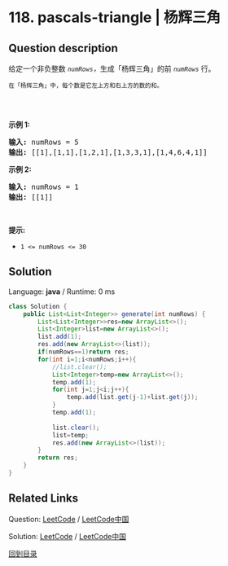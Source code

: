 ﻿# 118. pascals-triangle | 杨辉三角

## Question description

<!--If you want to use the English description, use <p>Given an integer <code>numRows</code>, return the first numRows of <strong>Pascal&#39;s triangle</strong>.</p>

<p>In <strong>Pascal&#39;s triangle</strong>, each number is the sum of the two numbers directly above it as shown:</p>
<img alt="" src="https://upload.wikimedia.org/wikipedia/commons/0/0d/PascalTriangleAnimated2.gif" style="height:240px; width:260px" />
<p>&nbsp;</p>
<p><strong>Example 1:</strong></p>
<pre><strong>Input:</strong> numRows = 5
<strong>Output:</strong> [[1],[1,1],[1,2,1],[1,3,3,1],[1,4,6,4,1]]
</pre><p><strong>Example 2:</strong></p>
<pre><strong>Input:</strong> numRows = 1
<strong>Output:</strong> [[1]]
</pre>
<p>&nbsp;</p>
<p><strong>Constraints:</strong></p>

<ul>
	<li><code>1 &lt;= numRows &lt;= 30</code></li>
</ul>
 instead-->
<p>给定一个非负整数 <em><code>numRows</code>，</em>生成「杨辉三角」的前 <em><code>numRows</code> </em>行。</p>

<p><small>在「杨辉三角」中，每个数是它左上方和右上方的数的和。</small></p>

<p><img alt="" src="https://pic.leetcode-cn.com/1626927345-DZmfxB-PascalTriangleAnimated2.gif" /></p>

<p> </p>

<p><strong>示例 1:</strong></p>

<pre>
<strong>输入:</strong> numRows = 5
<strong>输出:</strong> [[1],[1,1],[1,2,1],[1,3,3,1],[1,4,6,4,1]]
</pre>

<p><strong>示例 2:</strong></p>

<pre>
<strong>输入:</strong> numRows = 1
<strong>输出:</strong> [[1]]
</pre>

<p> </p>

<p><strong>提示:</strong></p>

<ul>
	<li><code>1 <= numRows <= 30</code></li>
</ul>




## Solution

Language: **java**  /  Runtime: 0 ms

```java
class Solution {
    public List<List<Integer>> generate(int numRows) {
        List<List<Integer>>res=new ArrayList<>();
        List<Integer>list=new ArrayList<>();
        list.add(1);
        res.add(new ArrayList<>(list));
        if(numRows==1)return res;
        for(int i=1;i<numRows;i++){
            //list.clear();
            List<Integer>temp=new ArrayList<>();
            temp.add(1);
            for(int j=1;j<i;j++){
                temp.add(list.get(j-1)+list.get(j));
            }
            temp.add(1);
            
            list.clear();
            list=temp;
            res.add(new ArrayList<>(list));
        }
        return res;
    }
}
```



## Related Links

Question: [LeetCode](https://leetcode.com/problems/pascals-triangle/description/)  /  [LeetCode中国](https://leetcode-cn.com/problems/pascals-triangle/description/)

Solution: [LeetCode](https://leetcode.com/articles/pascals-triangle/)  /  [LeetCode中国](https://leetcode-cn.com/articles/pascals-triangle/)

[回到目录](../README.md)